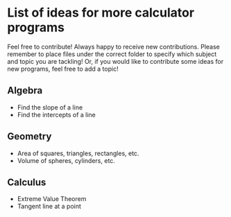 # List of ideas for more calculator programs
Feel free to contribute! Always happy to receive new contributions. Please remember to place files under the correct folder to specify which subject and topic you are tackling! Or, if you would like to contribute some ideas for new programs, feel free to add a topic!
## Algebra
- Find the slope of a line
- Find the intercepts of a line
## Geometry
- Area of squares, triangles, rectangles, etc.
- Volume of spheres, cylinders, etc.
## Calculus
 - Extreme Value Theorem
 - Tangent line at a point
